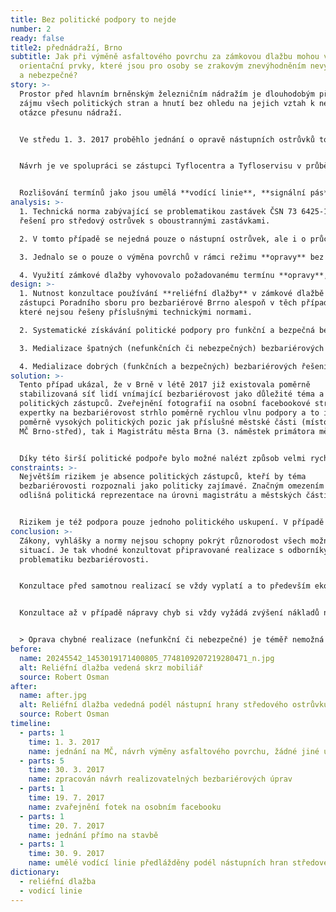 ```yaml
---
title: Bez politické podpory to nejde
number: 2
ready: false
title2: přednádraží, Brno
subtitle: Jak při výměně asfaltového povrchu za zámkovou dlažbu mohou vzniknout
  orientační prvky, které jsou pro osoby se zrakovým znevýhodněním nevyužitelné
  a nebezpečné?
story: >-
  Prostor před hlavním brněnským železničním nádražím je dlouhodobým předmětem
  zájmu všech politických stran a hnutí bez ohledu na jejich vztah k nekonečné
  otázce přesunu nádraží. 


  Ve středu 1. 3. 2017 proběhlo jednání o opravě nástupních ostrůvků tohoto důležitého přestupního uzlu, kterého se účastní i expertka v obasti bezbariérovosti a členka nově vzniklého Poradního sboru pro bezbariérové Brno. Z jednání vyplyne, že půjde pouze o výměnu asfaltového povrchu nástupních ostrůvků a zmíněná expertka připraví návrh možných bezbariérových úprav, které by bylo možné v rámci této **opravy** realizovat.


  Návrh je ve spolupráci se zástupci Tyflocentra a Tyfloservisu v průběhu března vypracován a odeslán Dopravnímu podniku města Brna. Po čtyřech měsících 19. 7. 2017, když vrcholí **oprava** tří nástupních ostrůvků přednádražního prostoru se naše expertka ocitá v přednádražním prostoru v roli náhodné uživatelky. Zjišťuje, že zatímco středový ostrůvek je již opraven, oba krajní ostrůvky **oprava** teprve čeká. Středový ostrůvek nicméně nemá avizovaný asfaltový povrch, ale je vydlážděn **reliéfní dlažbou** pro osoby se zrakovým znevýhodněním. Realizovaná řešení nicméně nejsou pro osoby se zrakovým znevýhodněním použitelná. Expertka **reliéfní dlažbu** vyfotí a umístí s komentářem na svůj osobní Facebook.


  Rozlišování termínů jako jsou umělá **vodící linie**, **signální pás** nebo **varovný pás** mohou někomu připadat příliš akademické, ale i široká veřejnost si povšimne **reliéfní dlažby** navádějící do nově osazeného mobiliář (cedule, odpadkové koše, lavičky, přístřešky).
analysis: >-
  1. Technická norma zabývající se problematikou zastávek ČSN 73 6425-1 neuvádí
  řešení pro středový ostrůvek s oboustrannými zastávkami.

  2. V tomto případě se nejedná pouze o nástupní ostrůvek, ale i o průchozí trasu z podchodu hlavního železničního nádraží směrem do centra města.

  3. Jednalo se o pouze o výměna povrchů v rámci režimu **opravy** bez projektové dokumentace.

  4. Využití zámkové dlažby vyhovovalo požadovanému termínu **opravy**, tj. realizaci výmeny povrchu u všech tří nástupišť v období letních prázdnin  (07—08 2017).
design: >-
  1. Nutnost konzultace používání **reliéfní dlažby** v zámkové dlažbě se
  zástupci Poradního sboru pro bezbariérové Brrno alespoň v těch případech,
  které nejsou řešeny příslušnými technickými normami.

  2. Systematické získávání politické podpory pro funkční a bezpečná bezbariérová řešení alespoň v případech úprav realizovaných městem, městskými částmi či městskými firmami.

  3. Medializace špatných (nefunkčních či nebezpečných) bezbariérových řešení s podrobným vysvětlením, v čem přesně chyba spočívá.

  4. Medializace dobrých (funkčních a bezpečných) bezbariérových řešení.
solution: >-
  Tento případ ukázal, že v Brně v létě 2017 již existovala poměrně
  stabilizovaná síť lidí vnímající bezbariérovost jako důležité téma a to včetně
  politických zástupců. Zveřejnění fotografií na osobní facebookové stránce
  expertky na bezbariérovost strhlo poměrně rychlou vlnu podpory a to i z
  poměrně vysokých politických pozic jak příslušné městské části (místostarostka
  MČ Brno-střed), tak i Magistrátu města Brna (3. náměstek primátora města).


  Díky této širší politické podpoře bylo možné nalézt způsob velmi rychlého řešení, jímž se stalo nakreslení umělých **vodících linií**, jejich schválení expertkou v oblasti bezbariérovosti a opětovné předláždění středového nástupního ostrůvku na náklady Dopravního podniku města Brna.
constraints: >-
  Největším rizikem je absence politických zástupců, kteří by téma
  bezbariérovosti rozpoznali jako politicky zajímavé. Značným omezením může být
  odlišná politická reprezentace na úrovni magistrátu a městských částí. 


  Rizikem je též podpora pouze jednoho politického uskupení. V případě voleb do obecních zastupitelstev v roce 2018 tak neobhájili svůj mandát na magistrátní úrovni hned dvě ze zmíněných uskupení (SZ a Žít Brno).
conclusion: >-
  Zákony, vyhlášky a normy nejsou schopny pokrýt různorodost všech možných
  situací. Je tak vhodné konzultovat připravované realizace s odborníky na
  problematiku bezbariérovosti.


  Konzultace před samotnou realizací se vždy vyplatí a to především ekonomicky.


  Konzultace až v případě nápravy chyb si vždy vyžádá zvýšení nákladů na jejich opravy.


  > Oprava chybné realizace (nefunkční či nebezpečné) je téměř nemožná bez politické podpory.
before:
  name: 20245542_1453019171400805_7748109207219280471_n.jpg
  alt: Reliéfní dlažba vedená skrz mobiliář
  source: Robert Osman
after:
  name: after.jpg
  alt: Reliéfní dlažba vededná podél nástupní hrany středového ostrůvku
  source: Robert Osman
timeline:
  - parts: 1
    time: 1. 3. 2017
    name: jednání na MČ, návrh výměny asfaltového povrchu, žádné jiné úpravy
  - parts: 5
    time: 30. 3. 2017
    name: zpracován návrh realizovatelných bezbariérových úprav
  - parts: 1
    time: 19. 7. 2017
    name: zvařejnění fotek na osobním facebooku
  - parts: 1
    time: 20. 7. 2017
    name: jednání přímo na stavbě
  - parts: 1
    time: 30. 9. 2017
    name: umělé vodící linie předlážděny podél nástupních hran středového ostrůvku
dictionary:
  - reliéfní dlažba
  - vodicí linie
---
```

